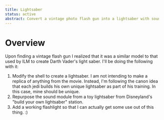 ```yaml
---
title: Lightsaber
status: active
abstract: Convert a vintage photo flash gun into a lightsaber with sound effects and flash light.
---
```


# Overview

Upon finding a vintage flash gun I realized that it was a similar model to that used by ILM to create Darth Vader's light saber. I'll be doing the following with it:

 1. Modify the shell to create a lightsaber. I am not intending to make a replica of anything from the movie. Instead, I'm following the canon idea that each jedi builds his own unique lightsaber as part of his training. In this case, mine should be unique.
 2. Repurpose the sound module from a toy lightsaber from Disneyland's "build your own lightsaber" station.
 3. Add a working flashlight so that I can actually get some use out of this thing. :)

